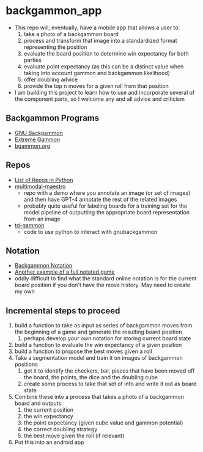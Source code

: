 # backgammon_app
* This repo will, eventually, have a mobile app that allows a user to:
    1. take a photo of a backgammon board
    1. process and transform that image into a standardized format representing the position
    1. evaluate the board position to determine win expectancy for both parties
    1. evaluate point expectancy (as this can be a distinct value when taking into account gammon and backgammon likelihood)
    1. offer doubling advice
    1. provide the top n moves for a given roll from that position
* I am building this project to learn how to use and incorporate several of the component parts, so I welcome any and all advice and criticism

## Backgammon Programs
- [GNU Backgammon](https://www.gnu.org/software/gnubg/)
- [Extreme Gammon](https://www.extremegammon.com/)
- [bgammon.org](https://bgammon.org/)

## Repos
- [List of Repos in Python](https://github.com/topics/backgammon?l=python)
- [multimodal-maestro](https://github.com/roboflow/multimodal-maestro)
    - repo with a demo where you annotate an image (or set of images) and then have GPT-4 annotate the rest of the related images
    - probably quite useful for labeling boards for a training set for the model pipeline of outputting the appropriate board representation from an image
- [td-gammon](https://github.com/dellalibera/td-gammon)
    - code to use python to interact with gnubackgammon

## Notation
- [Backgammon Notation](http://www.backgammon-play.net/GameNotation.htm)
- [Another example of a full notated game](https://www.backgammon-rules.com/how-to-read-backgammon-notation-game-transcription/)
- oddly difficult to find what the standard online notation is for the current board position if you don't have the move history. May need to create my own

## Incremental steps to proceed
1. build a function to take as input as series of backgammon moves from the beginning of a game and generate the resulting board position
    1. perhaps develop your own notation for storing current board state
2. build a function to evaluate the win expectancy of a given position
3. build a function to propose the best moves given a roll
4. Take a segmentation model and train it on images of backgammon positions
    1. get it to identify the checkers, bar, pieces that have been moved off the board, the points, the dice and the doubling cube
    2. create some process to take that set of info and write it out as board state
5. Combine these into a process that takes a photo of a backgammon board and outputs:
    1. the current position
    2. the win expectancy
    3. the point expectancy (given cube value and gammon potential)
    4. the correct doubling strategy
    5. the best move given the roll (if relevant)
6. Put this into an android app